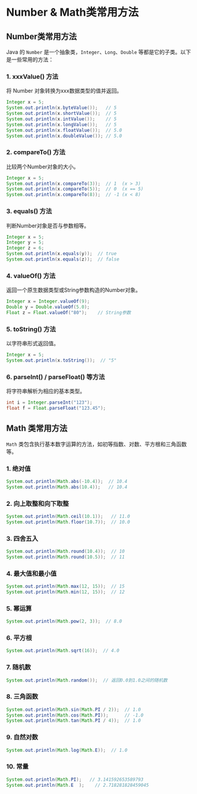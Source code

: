 # Number & Math类常用方法

## Number类常用方法

Java 的 `Number` 是一个抽象类，`Integer`、`Long`、`Double` 等都是它的子类。以下是一些常用的方法：

### 1. xxxValue() 方法

将 Number 对象转换为xxx数据类型的值并返回。

```java
Integer x = 5;
System.out.println(x.byteValue());   // 5
System.out.println(x.shortValue());  // 5
System.out.println(x.intValue());    // 5
System.out.println(x.longValue());   // 5
System.out.println(x.floatValue());  // 5.0
System.out.println(x.doubleValue()); // 5.0
```

### 2. compareTo() 方法

比较两个Number对象的大小。

```java
Integer x = 5;
System.out.println(x.compareTo(3));  // 1  (x > 3)
System.out.println(x.compareTo(5));  // 0  (x == 5)
System.out.println(x.compareTo(8));  // -1 (x < 8)
```

### 3. equals() 方法

判断Number对象是否与参数相等。

```java
Integer x = 5;
Integer y = 5;
Integer z = 6;
System.out.println(x.equals(y));  // true
System.out.println(x.equals(z));  // false
```

### 4. valueOf() 方法

返回一个原生数据类型或String参数构造的Number对象。

```java
Integer x = Integer.valueOf(9);
Double y = Double.valueOf(5.0);
Float z = Float.valueOf("80");    // String参数
```

### 5. toString() 方法

以字符串形式返回值。

```java
Integer x = 5;
System.out.println(x.toString());  // "5"
```

### 6. parseInt() / parseFloat() 等方法

将字符串解析为相应的基本类型。

```java
int i = Integer.parseInt("123");
float f = Float.parseFloat("123.45");
```

## Math 类常用方法

`Math` 类包含执行基本数字运算的方法，如初等指数、对数、平方根和三角函数等。

### 1. 绝对值

```java
System.out.println(Math.abs(-10.4));  // 10.4
System.out.println(Math.abs(10.4));   // 10.4
```

### 2. 向上取整和向下取整

```java
System.out.println(Math.ceil(10.1));   // 11.0
System.out.println(Math.floor(10.7));  // 10.0
```

### 3. 四舍五入

```java
System.out.println(Math.round(10.4));  // 10
System.out.println(Math.round(10.5));  // 11
```

### 4. 最大值和最小值

```java
System.out.println(Math.max(12, 15));  // 15
System.out.println(Math.min(12, 15));  // 12
```

### 5. 幂运算

```java
System.out.println(Math.pow(2, 3));  // 8.0
```

### 6. 平方根

```java
System.out.println(Math.sqrt(16));  // 4.0
```

### 7. 随机数

```java
System.out.println(Math.random());  // 返回0.0到1.0之间的随机数
```

### 8. 三角函数

```java
System.out.println(Math.sin(Math.PI / 2));  // 1.0
System.out.println(Math.cos(Math.PI));      // -1.0
System.out.println(Math.tan(Math.PI / 4));  // 1.0
```

### 9. 自然对数

```java
System.out.println(Math.log(Math.E));  // 1.0
```

### 10. 常量

```java
System.out.println(Math.PI);   // 3.141592653589793
System.out.println(Math.E  );    // 2.718281828459045
```
